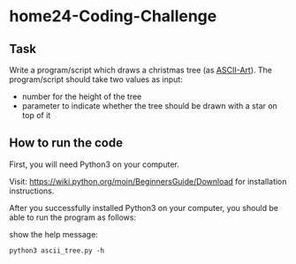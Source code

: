 # home24-Coding-Challenge

## Task

Write a program/script which draws a christmas tree (as [ASCII-Art](https://en.wikipedia.org/wiki/ASCII_art)).
The program/script should take two values as input:

- number for the height of the tree
- parameter to indicate whether the tree should be    drawn with a star on top of it

## How to run the code

First, you will need Python3 on your computer.

Visit: https://wiki.python.org/moin/BeginnersGuide/Download for installation instructions.

After you successfully installed Python3 on your computer, you should be able to run the program as follows:

show the help message:

    python3 ascii_tree.py -h
